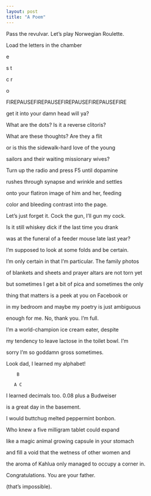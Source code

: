 ```yaml
---
layout: post
title: "A Poem"
---
```


Pass the revulvar. Let’s play Norwegian Roulette.

Load the letters in the chamber


   e

s     t

c     r

   o


FIREPAUSEFIREPAUSEFIREPAUSEFIREPAUSEFIRE

get it into your damn head will ya?

What are the dots? Is it a reverse clitoris?

What are these thoughts? Are they a flit

or is this the sidewalk-hard love of the young

sailors and their waiting missionary wives?

Turn up the radio and press F5 until dopamine

rushes through synapse and wrinkle and settles

onto your flatiron image of him and her, feeding

color and bleeding contrast into the page.

Let’s just forget it. Cock the gun, I’ll gun my cock.


Is it still whiskey dick if the last time you drank

was at the funeral of a feeder mouse late last year?

I’m supposed to look at some folds and be certain.

I’m only certain in that I’m particular. The family photos

of blankets and sheets and prayer altars are not torn yet

but sometimes I get a bit of pica and sometimes the only

thing that matters is a peek at you on Facebook or

in my bedroom and maybe my poetry is just ambiguous

enough for me. No, thank you. I’m full.


I’m a world-champion ice cream eater, despite

my tendency to leave lactose in the toilet bowl. I’m

sorry I’m so goddamn gross sometimes.

Look dad, I learned my alphabet!

        B

       A C

I learned decimals too. 0.08 plus a Budweiser

is a great day in the basement.

I would buttchug melted peppermint bonbon.


Who knew a five milligram tablet could expand

like a magic animal growing capsule in your stomach

and fill a void that the wetness of other women and

the aroma of Kahlua only managed to occupy a corner in.

Congratulations. You are your father.

(that’s impossible).


